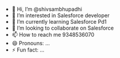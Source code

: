 - 👋 Hi, I’m @shivsambhupadhi
- 👀 I’m interested in Salesforce developer
- 🌱 I’m currently learning Salesforce Pd1
- 💞️ I’m looking to collaborate on Salesforce
- 📫 How to reach me 9348536070
- 😄 Pronouns: ...
- ⚡ Fun fact: ...

<!---
shivsambhupadhi/shivsambhupadhi is a ✨ special ✨ repository because its `README.md` (this file) appears on your GitHub profile.
You can click the Preview link to take a look at your changes.
--->
